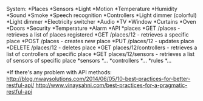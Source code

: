 System:
	*Places
	*Sensors
		*Light
		*Motion
		*Temperature
		*Humidity
		*Sound
		*Smoke
		*Speech recognition
	*Controllers
		*Light dimmer (colorful)
		*Light dimmer
		*Electricity switcher
		*Audio
		*TV
		*Window
		*Curtains
		*Oven
		*Doors
		*Security
		*Temperature
		*Alarm
	*API
		*places
			*GET /places - retrieves a list of places registered
			*GET /places/12 - retrieves a specific place
			*POST /places - creates new place
			*PUT /places/12 - updates place
			*DELETE /places/12 - deletes place
			*GET places/12/controllers - retrieves a list of controllers of specific place
			*GET places/12/sensors - retrieves a list of sensors of specific place
		*sensors
			*...
		*controllers
			*...
		*rules
			*...

*If there's any problem with API methods:
	http://blog.mwaysolutions.com/2014/06/05/10-best-practices-for-better-restful-api/
	http://www.vinaysahni.com/best-practices-for-a-pragmatic-restful-api
